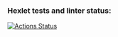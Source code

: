 ### Hexlet tests and linter status:
[![Actions Status](https://github.com/Herbaa/frontend-project-44/actions/workflows/hexlet-check.yml/badge.svg)](https://github.com/Herbaa/frontend-project-44/actions)